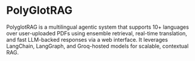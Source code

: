 # PolyGlotRAG
PolyglotRAG is a multilingual agentic system that supports 10+ languages over user-uploaded PDFs using ensemble retrieval, real-time translation, and fast LLM-backed responses via a web interface. It leverages LangChain, LangGraph, and Groq-hosted models for scalable, contextual RAG.
